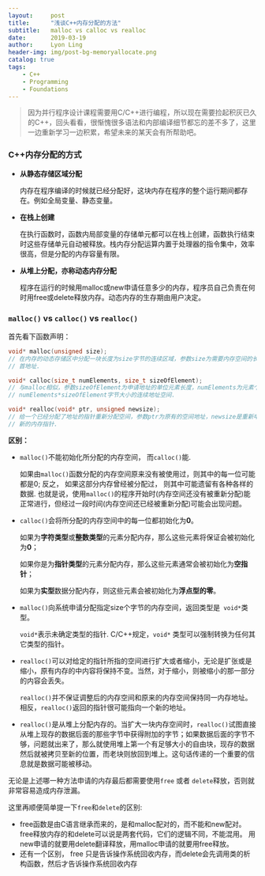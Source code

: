 ```yaml
---
layout:     post
title:      "浅谈C++内存分配的方法"
subtitle:   malloc vs calloc vs realloc
date:       2019-03-19
author:     Lyon Ling
header-img: img/post-bg-memoryallocate.png
catalog: true
tags:
    - C++
    - Programming
    - Foundations
---
```


> 因为并行程序设计课程需要用C/C++进行编程，所以现在需要捡起积灰已久的C++，回头看看，很惭愧很多语法和内部编译细节都忘的差不多了，这里一边重新学习一边积累，希望未来的某天会有所帮助吧。

### C++内存分配的方式

* **从静态存储区域分配**
  
  内存在程序编译的时候就已经分配好，这块内存在程序的整个运行期间都存在。例如全局变量、静态变量。
  
* **在栈上创建**
  
  在执行函数时，函数内局部变量的存储单元都可以在栈上创建，函数执行结束时这些存储单元自动被释放。栈内存分配运算内置于处理器的指令集中，效率很高，但是分配的内存容量有限。
  
* **从堆上分配，亦称动态内存分配**
  
  程序在运行的时候用malloc或new申请任意多少的内存，程序员自己负责在何时用free或delete释放内存。动态内存的生存期由用户决定。

### `malloc()` vs `calloc()` vs  `realloc()`

首先看下函数声明：

```cpp
void* malloc(unsigned size);
// 在内存的动态存储区中分配一块长度为size字节的连续区域，参数size为需要内存空间的长度，返回该区域的
// 首地址.

void* calloc(size_t numElements, size_t sizeOfElement); 
// 与malloc相似，参数sizeOfElement为申请地址的单位元素长度，numElements为元素个数，即在内存中申请
// numElements*sizeOfElement字节大小的连续地址空间.

void* realloc(void* ptr, unsigned newsize);  
// 给一个已经分配了地址的指针重新分配空间，参数ptr为原有的空间地址，newsize是重新申请的地址长度，返回
// 新的内存指针.
```

**区别：**

* `malloc()`不能初始化所分配的内存空间， 而`calloc()`能. 

  如果由`malloc()`函数分配的内存空间原来没有被使用过，则其中的每一位可能都是0; 反之， 如果这部分内存曾经被分配过， 则其中可能遗留有各种各样的数据. 也就是说，使用`malloc()`的程序开始时(内存空间还没有被重新分配)能正常进行，但经过一段时间(内存空间还已经被重新分配)可能会出现问题。

* `calloc()`会将所分配的内存空间中的每一位都初始化为**0**。

  如果为**字符类型**或**整数类型**的元素分配内存，那么这些元素将保证会被初始化为**0**；

  如果你是为**指针类型**的元素分配内存，那么这些元素通常会被初始化为**空指针**；

  如果为**实型**数据分配内存，则这些元素会被初始化为**浮点型的零**。

* `malloc()`向系统申请分配指定size个字节的内存空间，返回类型是` void*`类型。

  `void*`表示未确定类型的指针. C/C++规定，`void*` 类型可以强制转换为任何其它类型的指针。

* `realloc()`可以对给定的指针所指的空间进行扩大或者缩小，无论是扩张或是缩小，原有内存的中内容将保持不变。当然，对于缩小，则被缩小的那一部分的内容会丢失。

  `realloc()`并不保证调整后的内存空间和原来的内存空间保持同一内存地址。相反，`realloc()`返回的指针很可能指向一个新的地址。

* `realloc()`是从堆上分配内存的。当扩大一块内存空间时，`realloc()`试图直接从堆上现存的数据后面的那些字节中获得附加的字节；如果数据后面的字节不够，问题就出来了，那么就使用堆上第一个有足够大小的自由块，现存的数据然后就被拷贝至新的位置，而老块则放回到堆上。这句话传递的一个重要的信息就是数据可能被移动。

无论是上述哪一种方法申请的内存最后都需要使用`free` 或者 `delete`释放，否则就非常容易造成内存泄漏。

这里再顺便简单提一下`free`和`delete`的区别:

* free函数是由C语言继承而来的，是和malloc配对的，而不能和new配对。
  free释放内存的和delete可以说是两套代码，它们的逻辑不同，不能混用。
  用new申请的就要用delete翻译释放，用malloc申请的就要用free释放。 
* 还有一个区别， free 只是告诉操作系统回收内存，而delete会先调用类的析构函数，然后才告诉操作系统回收内存

